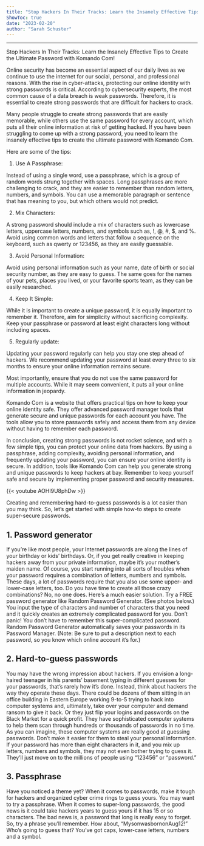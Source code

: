 ```yaml
---
title: "Stop Hackers In Their Tracks: Learn the Insanely Effective Tips to Create the Ultimate Password with Komando Com!"
ShowToc: true 
date: "2023-02-20"
author: "Sarah Schuster"
---
```

*****
Stop Hackers In Their Tracks: Learn the Insanely Effective Tips to Create the Ultimate Password with Komando Com!

Online security has become an essential aspect of our daily lives as we continue to use the internet for our social, personal, and professional reasons. With the rise in cyber-attacks, protecting our online identity with strong passwords is critical. According to cybersecurity experts, the most common cause of a data breach is weak passwords. Therefore, it is essential to create strong passwords that are difficult for hackers to crack.

Many people struggle to create strong passwords that are easily memorable, while others use the same password for every account, which puts all their online information at risk of getting hacked. If you have been struggling to come up with a strong password, you need to learn the insanely effective tips to create the ultimate password with Komando Com.

Here are some of the tips:

1. Use A Passphrase:

Instead of using a single word, use a passphrase, which is a group of random words strung together with spaces. Long passphrases are more challenging to crack, and they are easier to remember than random letters, numbers, and symbols. You can use a memorable paragraph or sentence that has meaning to you, but which others would not predict.

2. Mix Characters:

A strong password should include a mix of characters such as lowercase letters, uppercase letters, numbers, and symbols such as, !, @, #, $, and %.  Avoid using common words and letters that follow a sequence on the keyboard, such as qwerty or 123456, as they are easily guessable.

3. Avoid Personal Information:

Avoid using personal information such as your name, date of birth or social security number, as they are easy to guess. The same goes for the names of your pets, places you lived, or your favorite sports team, as they can be easily researched.

4. Keep It Simple:

While it is important to create a unique password, it is equally important to remember it. Therefore, aim for simplicity without sacrificing complexity. Keep your passphrase or password at least eight characters long without including spaces.

5. Regularly update:

Updating your password regularly can help you stay one step ahead of hackers. We recommend updating your password at least every three to six months to ensure your online information remains secure.

Most importantly, ensure that you do not use the same password for multiple accounts. While it may seem convenient, it puts all your online information in jeopardy.

Komando Com is a website that offers practical tips on how to keep your online identity safe. They offer advanced password manager tools that generate secure and unique passwords for each account you have. The tools allow you to store passwords safely and access them from any device without having to remember each password. 

In conclusion, creating strong passwords is not rocket science, and with a few simple tips, you can protect your online data from hackers. By using a passphrase, adding complexity, avoiding personal information, and frequently updating your password, you can ensure your online identity is secure. In addition, tools like Komando Com can help you generate strong and unique passwords to keep hackers at bay. Remember to keep yourself safe and secure by implementing proper password and security measures.

{{< youtube AOHI9U8phDw >}} 



Creating and remembering hard-to-guess passwords is a lot easier than you may think. So, let’s get started with simple how-to steps to create super-secure passwords.

 
## 1. Password generator


If you’re like most people, your Internet passwords are along the lines of your birthday or kids’ birthdays. Or, if you get really creative in keeping hackers away from your private information, maybe it’s your mother’s maiden name.
Of course, you start running into all sorts of troubles when your password requires a combination of letters, numbers and symbols. These days, a lot of passwords require that you also use some upper- and lower-case letters, too.
Do you have time to create all those crazy combinations? No, no one does.
Here’s a much easier solution. Try a FREE password generator like Random Password Generator. (See photos below.)
You input the type of characters and number of characters that you need and it quickly creates an extremely complicated password for you. Don’t panic! You don’t have to remember this super-complicated password. Random Password Generator automatically saves your passwords in its Password Manager. (Note: Be sure to put a description next to each password, so you know which online account it’s for.)

 
## 2. Hard-to-guess passwords


You may have the wrong impression about hackers. If you envision a long-haired teenager in his parents’ basement typing in different guesses for your passwords, that’s rarely how it’s done.
Instead, think about hackers the way they operate these days. There could be dozens of them sitting in an office building in Eastern Europe working 9-to-5 trying to hack into computer systems and, ultimately, take over your computer and demand ransom to give it back. Or they just flip your logins and passwords on the Black Market for a quick profit.
They have sophisticated computer systems to help them scan through hundreds or thousands of passwords in no time.
As you can imagine, these computer systems are really good at guessing passwords. Don’t make it easier for them to steal your personal information.
If your password has more than eight characters in it, and you mix up letters, numbers and symbols, they may not even bother trying to guess it. They’ll just move on to the millions of people using “123456” or “password.”

 
## 3. Passphrase


Have you noticed a theme yet? When it comes to passwords, make it tough for hackers and organized cyber crime rings to guess yours. You may want to try a passphrase.
When it comes to super-long passwords, the good news is it could take hackers years to guess yours if it has 15 or so characters. The bad news is, a password that long is really easy to forget.
So, try a phrase you’ll remember. How about, “MysonwasbornonAug12!” Who’s going to guess that? You’ve got caps, lower-case letters, numbers and a symbol.




